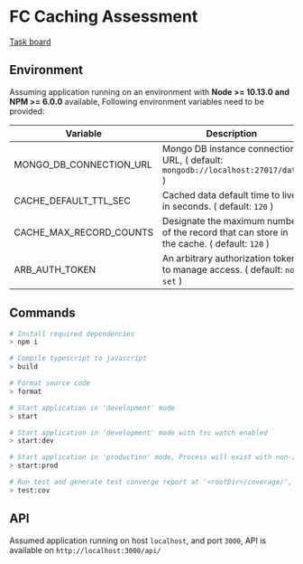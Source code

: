 # FC Caching Assessment

[Task board](https://trello.com/b/50EjI6LV/fc-cache-challenge)

## Environment

Assuming application running on an environment with **Node >= 10.13.0 and NPM >= 6.0.0** available, Following environment variables need to be provided:

| Variable                | Description                                                                                |
| ----------------------- | ------------------------------------------------------------------------------------------ |
| MONGO_DB_CONNECTION_URL | Mongo DB instance connection URL, ( default: `mongodb://localhost:27017/data` )            |
| CACHE_DEFAULT_TTL_SEC   | Cached data default time to live in seconds. ( default: `120` )                            |
| CACHE_MAX_RECORD_COUNTS | Designate the maximum number of the record that can store in the cache. ( default: `120` ) |
| ARB_AUTH_TOKEN          | An arbitrary authorization token to manage access. ( default: `not set` )                  |

## Commands

```sh
# Install required dependencies
> npm i

# Compile typescript to javascript
> build

# Format source code
> format

# Start application in 'development' mode
> start

# Start application in 'development' mode with tsc watch enabled
> start:dev

# Start application in 'production' mode, Process will exist with non-zero code on application level exceptions
> start:prod

# Run test and generate test converge report at '<rootDir>/coverage/', Process will exist with non-zero code on test condition failure
> test:cov
```

## API

Assumed application running on host `localhost`, and port `3000`, API is available on `http://localhost:3000/api/`
